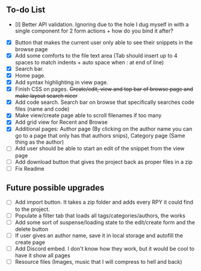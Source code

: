 ## To-do List
- [I] Better API validation. Ignoring due to the hole I dug myself in with a single component for 2 form actions + how do you bind it after?
- [X] Button that makes the current user only able to see their snippets in the browse page
- [X] Add some comforts to the file text area (Tab should insert up to 4 spaces to match indents + auto space when : at end of line)
- [X] Search bar.
- [X] Home page.
- [X] Add syntax highlighting in view page.
- [X] Finish CSS on pages. ~~Create/edit, view and top bar of browse page and make layout search nicer~~
- [X] Add code search. Search bar on browse that specifically searches code files (name and code)
- [X] Make view/create page able to scroll filenames if too many
- [X] Add grid view for Recent and Browse
- [X] Additional pages: Author page (By clicking on the author name you can go to a page that only has that authors snips), Category page (Same thing as the author)
- [ ] Add user should be able to start an edit of the snippet from the view page
- [ ] Add download button that gives the project back as proper files in a zip
- [ ] Fix Readme

## Future possible upgrades
- [ ] Add import button. It takes a zip folder and adds every RPY it could find to the project.
- [ ] Populate a filter tab that loads all tags/categories/authors, the works
- [ ] Add some sort of suspense/loading state to the edit/create form and the delete button
- [ ] If user gives an author name, save it in local storage and autofill the create page
- [ ] Add Discord embed. I don't know how they work, but it would be cool to have it show all pages
- [ ] Resource files (Images, music that I will compress to hell and back)
